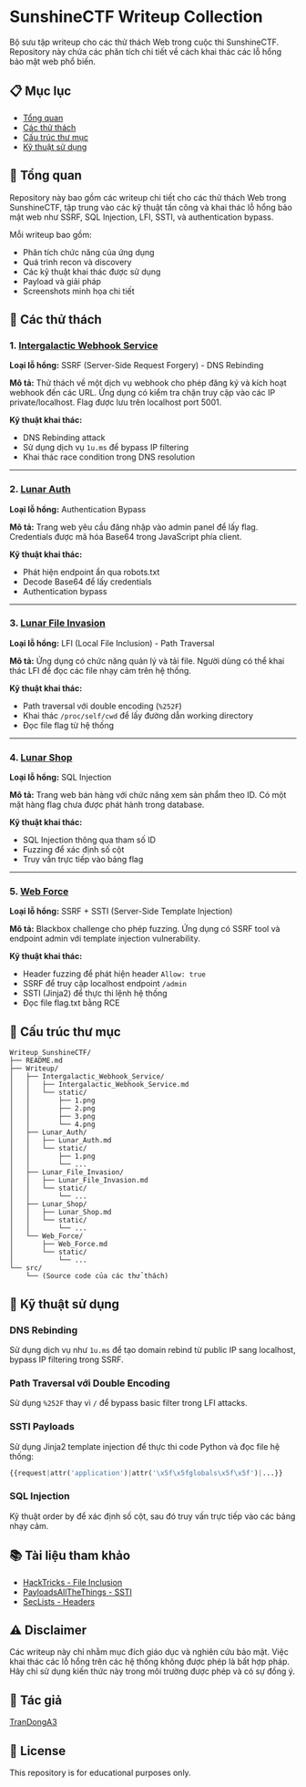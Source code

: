 # SunshineCTF Writeup Collection

Bộ sưu tập writeup cho các thử thách Web trong cuộc thi SunshineCTF. Repository này chứa các phân tích chi tiết về cách khai thác các lỗ hổng bảo mật web phổ biến.

## 📋 Mục lục

- [Tổng quan](#tổng-quan)
- [Các thử thách](#các-thử-thách)
- [Cấu trúc thư mục](#cấu-trúc-thư-mục)
- [Kỹ thuật sử dụng](#kỹ-thuật-sử-dụng)

## 📖 Tổng quan

Repository này bao gồm các writeup chi tiết cho các thử thách Web trong SunshineCTF, tập trung vào các kỹ thuật tấn công và khai thác lỗ hổng bảo mật web như SSRF, SQL Injection, LFI, SSTI, và authentication bypass.

Mỗi writeup bao gồm:
- Phân tích chức năng của ứng dụng
- Quá trình recon và discovery
- Các kỹ thuật khai thác được sử dụng
- Payload và giải pháp
- Screenshots minh họa chi tiết

## 🎯 Các thử thách

### 1. [Intergalactic Webhook Service](./Writeup/Intergalactic_Webhook_Service/Intergalactic_Webhook_Service.md)

**Loại lỗ hổng:** SSRF (Server-Side Request Forgery) - DNS Rebinding

**Mô tả:** 
Thử thách về một dịch vụ webhook cho phép đăng ký và kích hoạt webhook đến các URL. Ứng dụng có kiểm tra chặn truy cập vào các IP private/localhost. Flag được lưu trên localhost port 5001.

**Kỹ thuật khai thác:**
- DNS Rebinding attack
- Sử dụng dịch vụ `1u.ms` để bypass IP filtering
- Khai thác race condition trong DNS resolution

---

### 2. [Lunar Auth](./Writeup/Lunar_Auth/Lunar_Auth.md)

**Loại lỗ hổng:** Authentication Bypass

**Mô tả:**
Trang web yêu cầu đăng nhập vào admin panel để lấy flag. Credentials được mã hóa Base64 trong JavaScript phía client.

**Kỹ thuật khai thác:**
- Phát hiện endpoint ẩn qua robots.txt
- Decode Base64 để lấy credentials
- Authentication bypass

---

### 3. [Lunar File Invasion](./Writeup/Lunar_File_Invasion/Lunar_File_Invasion.md)

**Loại lỗ hổng:** LFI (Local File Inclusion) - Path Traversal

**Mô tả:**
Ứng dụng có chức năng quản lý và tải file. Người dùng có thể khai thác LFI để đọc các file nhạy cảm trên hệ thống.

**Kỹ thuật khai thác:**
- Path traversal với double encoding (`%252F`)
- Khai thác `/proc/self/cwd` để lấy đường dẫn working directory
- Đọc file flag từ hệ thống

---

### 4. [Lunar Shop](./Writeup/Lunar_Shop/Lunar_Shop.md)

**Loại lỗ hổng:** SQL Injection

**Mô tả:**
Trang web bán hàng với chức năng xem sản phẩm theo ID. Có một mặt hàng flag chưa được phát hành trong database.

**Kỹ thuật khai thác:**
- SQL Injection thông qua tham số ID
- Fuzzing để xác định số cột
- Truy vấn trực tiếp vào bảng flag

---

### 5. [Web Force](./Writeup/Web_Force/Web_Force.md)

**Loại lỗ hổng:** SSRF + SSTI (Server-Side Template Injection)

**Mô tả:**
Blackbox challenge cho phép fuzzing. Ứng dụng có SSRF tool và endpoint admin với template injection vulnerability.

**Kỹ thuật khai thác:**
- Header fuzzing để phát hiện header `Allow: true`
- SSRF để truy cập localhost endpoint `/admin`
- SSTI (Jinja2) để thực thi lệnh hệ thống
- Đọc file flag.txt bằng RCE

## 📁 Cấu trúc thư mục

```
Writeup_SunshineCTF/
├── README.md
├── Writeup/
│   ├── Intergalactic_Webhook_Service/
│   │   ├── Intergalactic_Webhook_Service.md
│   │   └── static/
│   │       ├── 1.png
│   │       ├── 2.png
│   │       ├── 3.png
│   │       └── 4.png
│   ├── Lunar_Auth/
│   │   ├── Lunar_Auth.md
│   │   └── static/
│   │       ├── 1.png
│   │       └── ...
│   ├── Lunar_File_Invasion/
│   │   ├── Lunar_File_Invasion.md
│   │   └── static/
│   │       └── ...
│   ├── Lunar_Shop/
│   │   ├── Lunar_Shop.md
│   │   └── static/
│   │       └── ...
│   └── Web_Force/
│       ├── Web_Force.md
│       └── static/
│           └── ...
└── src/
    └── (Source code của các thử thách)
```

## 🔧 Kỹ thuật sử dụng

### DNS Rebinding
Sử dụng dịch vụ như `1u.ms` để tạo domain rebind từ public IP sang localhost, bypass IP filtering trong SSRF.

### Path Traversal với Double Encoding
Sử dụng `%252F` thay vì `/` để bypass basic filter trong LFI attacks.

### SSTI Payloads
Sử dụng Jinja2 template injection để thực thi code Python và đọc file hệ thống:
```python
{{request|attr('application')|attr('\x5f\x5fglobals\x5f\x5f')|...}}
```

### SQL Injection
Kỹ thuật order by để xác định số cột, sau đó truy vấn trực tiếp vào các bảng nhạy cảm.

## 📚 Tài liệu tham khảo

- [HackTricks - File Inclusion](https://book.hacktricks.xyz/pentesting-web/file-inclusion)
- [PayloadsAllTheThings - SSTI](https://github.com/swisskyrepo/PayloadsAllTheThings/blob/master/Server%20Side%20Template%20Injection/)
- [SecLists - Headers](https://github.com/danielmiessler/SecLists/blob/master/Discovery/Web-Content/BurpSuite-ParamMiner/lowercase-headers)

## ⚠️ Disclaimer

Các writeup này chỉ nhằm mục đích giáo dục và nghiên cứu bảo mật. Việc khai thác các lỗ hổng trên các hệ thống không được phép là bất hợp pháp. Hãy chỉ sử dụng kiến thức này trong môi trường được phép và có sự đồng ý.

## 👤 Tác giả

[TranDongA3](https://github.com/TranDongA3)

## 📄 License

This repository is for educational purposes only.

